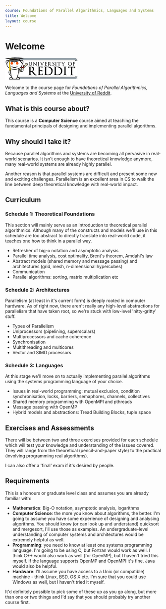 ```yaml
---
course: Foundations of Parallel Algorithmics, Languages and Systems
title: Welcome
layout: course
---
```


# Welcome

![UReddit](assets/ureddit.png)

Welcome to the course page for _Foundations of Parallel Algorithmics, Languages and Systems_ at the [University of Reddit](http://ureddit.com).

## What is this course about?
This course is a **Computer Science** course aimed at teaching the fundamental principals of designing and implementing parallel algorithms.

## Why should I take it?
Because parallel algorithms and systems are becoming all pervasive in real-world scenarios. It isn't enough to have theoretical knowledge anymore, many real-world systems are already highly parallel.

Another reason is that parallel systems are difficult and present some new and exciting challenges. Parallelism is an excellent area in CS to walk the line between deep theoretical knowledge with real-world impact.

## Curriculum

### Schedule 1: Theoretical Foundations
This section will mainly serve as an introduction to theoretical parallel algorithmics. Although many of the constructs and models we'll use in this schedule are too abstract to directly translate into real-world code, it teaches one how to think in a parallel way.

 - Refresher of big-o notation and asymptotic analysis
 - Parallel time analysis, cost optimality, Brent's theorem, Amdahl's law
 - Abstract models (shared memory and message passing) and architectures (grid, mesh, n-dimensional hypercubes)
 - Communication
 - Parallel algorithms: sorting, matrix multiplication etc
 
### Schedule 2: Architectures
Parallelism (at least in it's current form) is deeply rooted in computer hardware. As of right now, there aren't really any high-level abstractions for parallelism that have taken root, so we're stuck with low-level 'nitty-gritty' stuff.

 - Types of Parallelism
 - Uniprocessors (pipelining, superscalars)
 - Multiprocessors and cache coherence
 - Synchronisation
 - Multithreading and multicores
 - Vector and SIMD processors
 
### Schedule 3: Languages
At this stage we'll move on to actually implementing parallel algorithms using the systems programming language of your choice.

 - Issues in real-world programming: mutual exclusion, condition synchronisation, locks, barriers, semaphores, channels, collectives
 - Shared memory programming with OpenMPI and pthreads
 - Message passing with OpenMP
 - Hybrid models and abstractions: Tread Building Blocks, tuple space

## Exercises and Assessments
There will be between two and three exercises provided for each schedule which will test your knowledge and understanding of the issues covered. They will range from the theoretical (pencil-and-paper style) to the practical (involving programming real algorithms).

I can also offer a 'final' exam if it's desired by people.

## Requirements
This is a honours or graduate level class and assumes you are already familiar with:

 - **Mathematics**: Big-O notation, asymptotic analysis, logarithms
 - **Computer Science**: the more you know about algorithms, the better. I'm going to assume you have some experience of designing and analysing algorithms. You should know (or can look up and understand) quicksort and mergesort, I'll use those as examples. An undergraduate-level understanding of computer systems and architectures would be extremely helpful as well.
 - **Programming**: you need to know at least one systems programming language. I'm going to be using C, but Fortran would work as well. I think C++ would also work as well (for OpenMP), but I haven't tried this myself. If the language supports OpenMP and OpenMPI it's fine. Java would also be helpful.
 - **Hardware**: I'll assume you have access to a Unix (or compatible) machine - think Linux, BSD, OS X etc. I'm sure that you could use Windows as well, but I haven't tried it myself.
 
It'd definitely possible to pick some of these up as you go along, but more than one or two things and I'd say that you should probably try another course first.